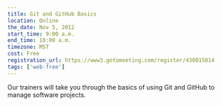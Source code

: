 ```yaml
---
title: Git and GitHub Basics
location: Online
the_date: Nov 5, 2012
start_time: 9:00 a.m.
end_time: 10:00 a.m.
timezone: MST
cost: Free
registration_url: https://www3.gotomeeting.com/register/430015814
tags: ['web-free']
---
```


Our trainers will take you through the basics of using Git and GitHub to manage software projects.
